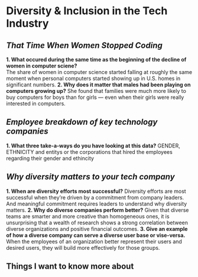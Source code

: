 # Diversity & Inclusion in the Tech Industry
## ***That Time When Women Stopped Coding***
**1. What occured during the same time as the beginning of the decline of women in computer sciene?**  
 The share of women in computer science started falling at roughly the same moment when personal computers started showing up in U.S. homes in significant numbers.
**2. Why does it matter that males had been playing on computers growing up?** 
 She found that families were much more likely to buy computers for boys than for girls — even when their girls were really interested in computers.

## ***Employee breakdown of key technology companies***
**1. What three take-a-ways do you have looking at this data?** 
 GENDER, ETHNICITY and entitys or the corporations that hired the employees regarding their gender and ethincity


## ***Why diversity matters to your tech company***
**1. When are diversity efforts most successful?** 
 Diversity efforts are most successful when they’re driven by a commitment from company leaders. And meaningful commitment requires leaders to understand why diversity matters.
**2. Why do diverse companies perform better?** 
 Given that diverse teams are smarter and more creative than homogeneous ones, it is unsurprising that a wealth of research shows a strong correlation between diverse organizations and positive financial outcomes.
**3. Give an example of how a diverse company can serve a diverse user base or vise-versa.** 
 When the employees of an organization better represent their users and desired users, they will build more effectively for those groups.


## Things I want to know more about